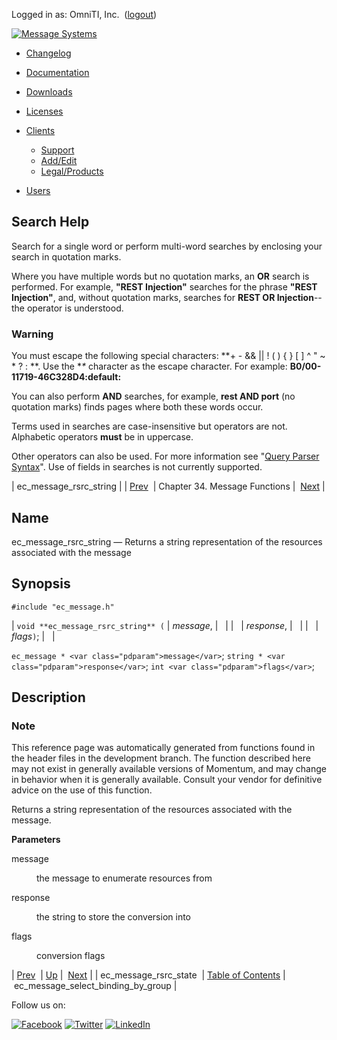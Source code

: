 Logged in as: OmniTI, Inc.  ([logout](https://support.messagesystems.com/logout.php))

[![Message Systems](https://support.messagesystems.com/images/ms-white205.png)](https://support.messagesystems.com/start.php) 

*   [Changelog](https://support.messagesystems.com/start.php?show=changelog)
*   [Documentation](https://support.messagesystems.com/docs/)
*   [Downloads](https://support.messagesystems.com/start.php)

*   [Licenses](https://support.messagesystems.com/license_summary.php)
*   <a href="">Clients</a>
    *   [Support](https://support.messagesystems.com/cs.php)
    *   [Add/Edit](https://support.messagesystems.com/edit_client.php)
    *   [Legal/Products](https://support.messagesystems.com/edit_products.php)
*   [Users](https://support.messagesystems.com/edit_customer.php)

## Search Help

Search for a single word or perform multi-word searches by enclosing your search in quotation marks.

Where you have multiple words but no quotation marks, an **OR** search is performed. For example, **"REST Injection"** searches for the phrase **"REST Injection"**, and, without quotation marks, searches for **REST OR Injection**--the operator is understood.

### Warning

You must escape the following special characters: **+ - && || ! ( ) { } [ ] ^ " ~ * ? : \**. Use the **\** character as the escape character. For example: **B0/00-11719-46C328D4\:default\:**

You can also perform **AND** searches, for example, **rest AND port** (no quotation marks) finds pages where both these words occur.

Terms used in searches are case-insensitive but operators are not. Alphabetic operators **must** be in uppercase.

Other operators can also be used. For more information see "[Query Parser Syntax](https://lucene.apache.org/core/old_versioned_docs/versions/3_0_0/queryparsersyntax.html)". Use of fields in searches is not currently supported.

| ec_message_rsrc_string |
| [Prev](apis.ec_message_rsrc_state.php)  | Chapter 34. Message Functions |  [Next](apis.ec_message_select_binding_by_group.php) |

<a name="apis.ec_message_rsrc_string"></a>
## Name

ec_message_rsrc_string — Returns a string representation of the resources associated with the message

## Synopsis

`#include "ec_message.h"`

| `void **ec_message_rsrc_string** (` | <var class="pdparam">message</var>, |   |
|   | <var class="pdparam">response</var>, |   |
|   | <var class="pdparam">flags</var>`)`; |   |

`ec_message * <var class="pdparam">message</var>`;
`string * <var class="pdparam">response</var>`;
`int <var class="pdparam">flags</var>`;<a name="idp29471568"></a>
## Description

### Note

This reference page was automatically generated from functions found in the header files in the development branch. The function described here may not exist in generally available versions of Momentum, and may change in behavior when it is generally available. Consult your vendor for definitive advice on the use of this function.

Returns a string representation of the resources associated with the message.

**Parameters**

<dl class="variablelist">

<dt>message</dt>

<dd>

the message to enumerate resources from

</dd>

<dt>response</dt>

<dd>

the string to store the conversion into

</dd>

<dt>flags</dt>

<dd>

conversion flags

</dd>

</dl>

| [Prev](apis.ec_message_rsrc_state.php)  | [Up](ec_message.php) |  [Next](apis.ec_message_select_binding_by_group.php) |
| ec_message_rsrc_state  | [Table of Contents](index.php) |  ec_message_select_binding_by_group |

Follow us on:

[![Facebook](https://support.messagesystems.com/images/icon-facebook.png)](http://www.facebook.com/messagesystems) [![Twitter](https://support.messagesystems.com/images/icon-twitter.png)](http://twitter.com/#!/MessageSystems) [![LinkedIn](https://support.messagesystems.com/images/icon-linkedin.png)](http://www.linkedin.com/company/message-systems)